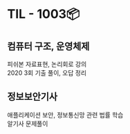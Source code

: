 # TIL - 1003📦

## 컴퓨터 구조, 운영체제
피쉬본 자료표현, 논리회로 강의  
2020 3회 기출 풀이, 오답 정리  


## 정보보안기사
애플리케이션 보안, 정보통신망 관련 법률 학습  
알기사 문제풀이  
